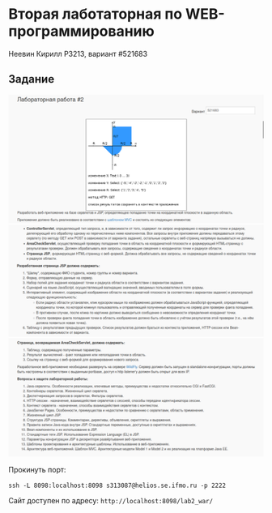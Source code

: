 # Вторая лаботаторная по WEB-программированию

Неевин Кирилл P3213, вариант #521683

## Задание
![1 картинка задания](task/task1.png "1 картинка задания")
![2 картинка задания](task/task2.png "2 картинка задания")
![3 картинка задания](task/task3.png "3 картинка задания")


Прокинуть порт:
```shell
ssh -L 8098:localhost:8098 s313087@helios.se.ifmo.ru -p 2222
```

Сайт доступен по адресу: `http://localhost:8098/lab2_war/`
